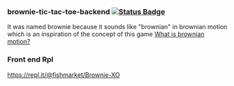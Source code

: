 ### brownie-tic-tac-toe-backend [![Status Badge](https://img.shields.io/website-up-down-green-red/https/twnz.dev%2FgameApi%2Fxo%2Fv1%2FgetHealth.svg?label=service)](https://twnz.dev/gameApi/xo/v1/getHealth)
It was named brownie because it sounds like "brownian" in brownian motion which is an inspiration of the concept of this game
[What is brownian motion?](https://p5js.org/examples/simulate-brownian-motion.html)

### Front end Rpl
https://repl.it/@fishmarket/Brownie-XO
